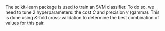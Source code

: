 The scikit-learn package is used to train an SVM classifier. To do so, we need to tune 2 hyperparameters: the cost $C$ and precision $\gamma$ (gamma). This is done using $K$-fold cross-validation to determine the best combination of values for this pair.
